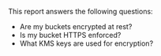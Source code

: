 This report answers the following questions:

- Are my buckets encrypted at rest?
- Is my bucket HTTPS enforced?
- What KMS keys are used for encryption?
